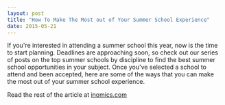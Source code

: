 ```yaml
---
layout: post
title: "How To Make The Most out of Your Summer School Experience"
date: 2015-05-21
---
```

If you're interested in attending a summer school this year, now is the time to start planning. Deadlines are approaching soon, so check out our series of posts on the top summer schools by discipline to find the best summer school opportunities in your subject. Once you've selected a  school to attend and been accepted, here are some of the ways that you can make the most out of your summer school experience.

Read the rest of the article at [inomics.com](https://inomics.com/how-make-most-out-your-summer-school-experience)
